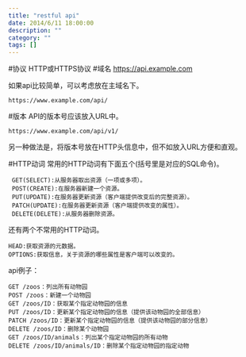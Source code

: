```yaml
---
title: "restful api"
date: 2014/6/11 18:00:00
description: ""
category: ""
tags: []
---
```

#协议
	HTTP或HTTPS协议
#域名
	https://api.example.com

如果api比较简单，可以考虑放在主域名下。

	https://www.example.com/api/

#版本
API的版本号应该放入URL中。

	https://www.example.com/api/v1/

另一种做法是，将版本号放在HTTP头信息中，但不如放入URL方便和直观。

#HTTP动词
常用的HTTP动词有下面五个(括号里是对应的SQL命令)。

	 GET(SELECT):从服务器取出资源（一项或多项）。
	 POST(CREATE):在服务器新建一个资源。
	 PUT(UPDATE):在服务器更新资源（客户端提供改变后的完整资源）。
	 PATCH(UPDATE):在服务器更新资源（客户端提供改变的属性）。
	 DELETE(DELETE):从服务器删除资源。

 还有两个不常用的HTTP动词。

	HEAD:获取资源的元数据。
	OPTIONS:获取信息，关于资源的哪些属性是客户端可以改变的。

api例子：

	GET /zoos：列出所有动物园
	POST /zoos：新建一个动物园
	GET /zoos/ID：获取某个指定动物园的信息
	PUT /zoos/ID：更新某个指定动物园的信息（提供该动物园的全部信息）
	PATCH /zoos/ID：更新某个指定动物园的信息（提供该动物园的部分信息）
	DELETE /zoos/ID：删除某个动物园
	GET /zoos/ID/animals：列出某个指定动物园的所有动物
	DELETE /zoos/ID/animals/ID：删除某个指定动物园的指定动物
